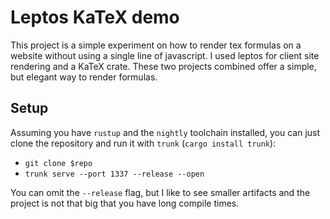 # Leptos KaTeX demo

This project is a simple experiment on how to render tex formulas on a website without using a single line of javascript. I used leptos for client site rendering and a KaTeX crate. These two projects combined offer a simple, but elegant way to render formulas.

## Setup

Assuming you have `rustup` and the `nightly` toolchain installed, you can just clone the repository and run it with `trunk` (`cargo install trunk`):

  - `git clone $repo`
  - `trunk serve --port 1337 --release --open`

You can omit the `--release` flag, but I like to see smaller artifacts and the project is not that big that you have long compile times.
